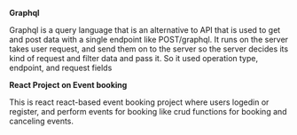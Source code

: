 **Graphql**

Graphql is a query language that is an alternative to API that is used to get and post data with a single endpoint like POST/graphql. It runs on the server takes user request, and send them on to the server so the server decides its kind of request and filter data and pass it. So it used operation type, endpoint, and request fields

**React Project on Event booking**

This is react react-based event booking project where users logedin or register, and perform events for booking like crud functions for booking and canceling events.
